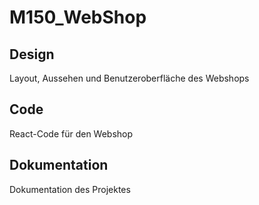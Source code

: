 # M150_WebShop
## Design
Layout, Aussehen und Benutzeroberfläche des Webshops

## Code 
React-Code für den Webshop

## Dokumentation
Dokumentation des Projektes
